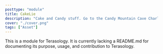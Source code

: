 ```yaml
---
posttype: "module" 
title: CakeLie
description: "Cake and Candy stuff. Go to the Candy Mountain Cave Charlie !"
cover: "./cover.png"
tags: ["Asset"]
---
```

This is a module for Terasology. It is currently lacking a README.md for documenting its purpose, usage, and contribution to Terasology.
